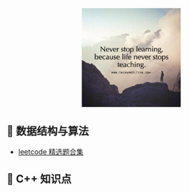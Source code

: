 <div align="center">
    <img src="https://github.com/lulia0228/cpp_algorithm/blob/master/fengmian.jpg" width="200px">
</div>

## :cherries: 数据结构与算法
- [leetcode 精选题合集](./leetcode_content.md)            

## :apple: C++ 知识点
